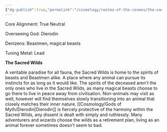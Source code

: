 ```yaml
---
{"dg-publish":true,"permalink":"/cosmology/realms-of-the-cosmos/the-sacred-wilds/the-sacred-wilds/"}
---
```


Core Alignment: True Neutral

Overseeing God: Dierodin

Denizens: Beastmen, magical beasts

Tuning Metal: Lead

**The Sacred Wilds**

A veritable paradise for all fauna, the Sacred Wilds is home to the spirits of beasts and Beastmen alike. A place where any animal can pursue its instincts for as long as it would like. The spirits of the deceased aren't the only ones who live in the Sacred Wilds, as many magical beasts choose to go there to live in peace away from civilisation. Non-animals may visit as well, however will find themselves slowly transitioning into an animal that closely matches their inner nature. [[Cosmology/Gods of Myth/Dierodin\|Dierodin]] is fiercely protective of the harmony within the Sacred Wilds, any dissent is dealt with simply and ruthlessly. Many adventurers and wizards choose the wilds as a retirement plan, living as an animal forever sometimes doesn't seem to bad.